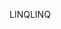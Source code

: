 <span data-ttu-id="ee69a-101">LINQ</span><span class="sxs-lookup"><span data-stu-id="ee69a-101">LINQ</span></span>
